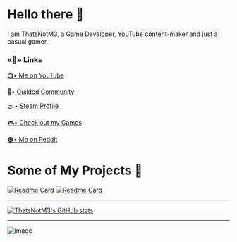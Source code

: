 # Hello there 👋
I am ThatsNotM3, a Game Developer, YouTube content-maker and just a casual gamer.

### «🔗» Links
[📺• Me on YouTube](https://www.youtube.com/c/ThatsNotM3) 

[👥• Guilded Community](https://www.guilded.gg/thatsnotm3)

[🌫️• Steam Profile](https://steamcommunity.com/id/ThatsNotM3)

[🎮• Check out my Games](https://store.steampowered.com/dev/thatsnotgames)

[🟠• Me on Reddit](https://www.reddit.com/user/actuallynotm3)

# Some of My Projects 📖
[![Readme Card](https://github-readme-stats.vercel.app/api/pin/?username=thatsnotm3&repo=siteinunity)](https://github.com/ThatsNotM3/SiteInUnity)
[![Readme Card](https://github-readme-stats.vercel.app/api/pin/?username=thatsnotm3&repo=helpfulcommands)](https://github.com/ThatsNotM3/HelpfulCommands)

***

[![ThatsNotM3's GitHub stats](https://github-readme-stats.vercel.app/api?username=thatsnotm3&theme=tokyonight&show_icons=true)](https://github.com/ThatsNotM3)
***
![image](https://user-images.githubusercontent.com/60347034/170966386-735816f9-c151-4ef4-b77f-70a9fd77a872.png)
